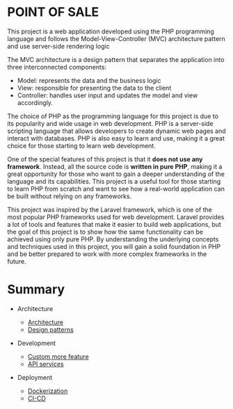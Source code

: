 # POINT OF SALE

This project is a web application developed using the PHP programming language and follows the Model-View-Controller (MVC) architecture pattern and use server-side rendering logic

The MVC architecture is a design pattern that separates the application into three interconnected components: 
- Model: represents the data and the business logic
- View: responsible for presenting the data to the client
- Controller: handles user input and updates the model and view accordingly.

The choice of PHP as the programming language for this project is due to its popularity and wide usage in web development. PHP is a server-side scripting language that allows developers to create dynamic web pages and interact with databases. PHP is also easy to learn and use, making it a great choice for those starting to learn web development.

One of the special features of this project is that it **does not use any framework**. Instead, all the source code is **written in pure PHP**, making it a great opportunity for those who want to gain a deeper understanding of the language and its capabilities. This project is a useful tool for those starting to learn PHP from scratch and want to see how a real-world application can be built without relying on any frameworks.

This project was inspired by the Laravel framework, which is one of the most popular PHP frameworks used for web development. Laravel provides a lot of tools and features that make it easier to build web applications, but the goal of this project is to show how the same functionality can be achieved using only pure PHP. By understanding the underlying concepts and techniques used in this project, you will gain a solid foundation in PHP and be better prepared to work with more complex frameworks in the future.

# Summary

- Architecture
    * [Architecture](architecture/architecture.md)  
    * [Design patterns](architecture/design-patterns.md)

- Development
    * [Custom more feature](development/develop-new-feature.md)
    * [API services](development/api-services.md)

- Deployment
    * [Dockerization](deployment/dockerization.md)
    * [CI-CD](deployment/ci-cd.md)